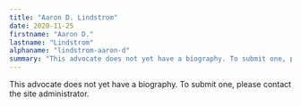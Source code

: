```yaml
---
title: "Aaron D. Lindstrom"
date: 2020-11-25
firstname: "Aaron D."
lastname: "Lindstrom"
alphaname: "lindstrom-aaron-d"
summary: "This advocate does not yet have a biography. To submit one, please contact the site administrator."
---
```

This advocate does not yet have a biography. To submit one, please contact the site administrator.

